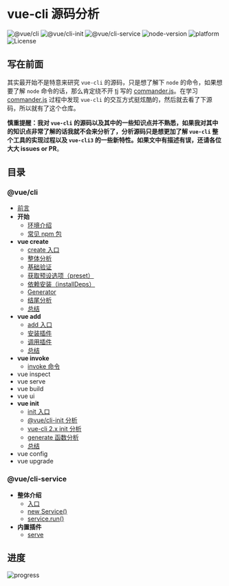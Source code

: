 # vue-cli 源码分析

![@vue/cli](https://img.shields.io/badge/@vue/cli-v3.1.3-42b983.svg) ![@vue/cli-init](https://img.shields.io/badge/@vue/cli--init-v3.1.1-42b983.svg) ![@vue/cli-service](https://img.shields.io/badge/@vue/cli--service-v3.1.4-42b983.svg) ![node-version](https://img.shields.io/badge/node-v8.11.4-brightgreen.svg) ![platform](https://img.shields.io/badge/platform-macOS%20%EF%A3%BF-000000.svg) ![License](https://img.shields.io/github/license/KuangPF/vue-cli-analysis.svg)

## 写在前面

其实最开始不是特意来研究 `vue-cli` 的源码，只是想了解下 `node` 的命令，如果想要了解 `node` 命令的话，那么肯定绕不开 [tj](https://github.com/tj) 写的 [commander.js](https://github.com/tj/commander.js)。在学习 [commander.js](https://github.com/tj/commander.js) 过程中发现 `vue-cli` 的交互方式挺炫酷的，然后就去看了下源码，所以就有了这个仓库。

**慎重提醒：我对 `vue-cli` 的源码以及其中的一些知识点并不熟悉，如果我对其中的知识点非常了解的话我就不会来分析了，分析源码只是想更加了解 `vue-cli` 整个工具的实现过程以及 `vue-cli3` 的一些新特性。如果文中有描述有误，还请各位大大 issues or PR**。

## 目录

### @vue/cli

* [前言](https://kuangpf.com/vue-cli-analysis/foreword/)
* **开始**
  * [环境介绍](https://kuangpf.com/vue-cli-analysis/start/env.html/)
  * [常见 npm 包](https://kuangpf.com/vue-cli-analysis/start/npm.html/)
* **vue create**
  * [create 入口](https://kuangpf.com/vue-cli-analysis/create/)
  * [整体分析](https://kuangpf.com/vue-cli-analysis/create/overall-analysis.html)
  * [基础验证](https://kuangpf.com/vue-cli-analysis/create/basic-verification.html)
  * [获取预设选项（preset）](https://kuangpf.com/vue-cli-analysis/create/get-preset.html)
  * [依赖安装（installDeps）](https://kuangpf.com/vue-cli-analysis/create/install-deps.html)
  * [Generator](https://kuangpf.com/vue-cli-analysis/create/create/generator.html#)
  * [结尾分析](https://kuangpf.com/vue-cli-analysis/create/end-part.html)
  * [总结](https://kuangpf.com/vue-cli-analysis/create/summary.html)
* **vue add**
  * [add 入口](https://kuangpf.com/vue-cli-analysis/add/)
  * [安装插件](https://kuangpf.com/vue-cli-analysis/add/plugin-install.html)
  * [调用插件](https://kuangpf.com/vue-cli-analysis/add/plugin-invoke.html)
  * [总结](https://kuangpf.com/vue-cli-analysis/add/summary.html)
* **vue invoke**
  * [invoke 命令](https://kuangpf.com/vue-cli-analysis/invoke/)
* vue inspect
* vue serve
* vue build
* vue ui
* **vue init**
  * [init 入口](https://kuangpf.com/vue-cli-analysis/init/)
  * [@vue/cli-init 分析](https://kuangpf.com/vue-cli-analysis/init/vue-cli-init-module.html)
  * [vue-cli 2.x init 分析](https://kuangpf.com/vue-cli-analysis/init/vue-cli-init-2.x.html)
  * [generate 函数分析](https://kuangpf.com/vue-cli-analysis/init/generate.html)
  * [总结](https://kuangpf.com/vue-cli-analysis/init/summary.html)
* vue config
* vue upgrade


### @vue/cli-service

* **整体介绍**
  * [入口](https://kuangpf.com/vue-cli-analysis/cli-service/entrance.html)
  * [new Service()](https://kuangpf.com/vue-cli-analysis/cli-service/new-service.html)
  * [service.run()](https://kuangpf.com/vue-cli-analysis/cli-service/service-run.html)
* **内置插件**
  * [serve](https://kuangpf.com/vue-cli-analysis/cli-service/serve.html)
  
  
## 进度

![progress](http://progressed.io/bar/50?title=progress)
